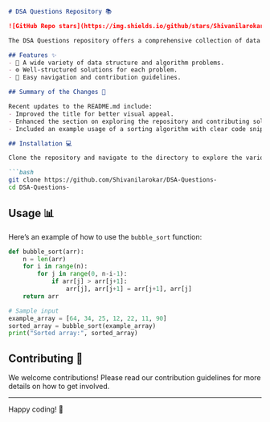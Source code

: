 ```markdown
# DSA Questions Repository 📚

![GitHub Repo stars](https://img.shields.io/github/stars/Shivanilarokar/DSA-Questions-) ![GitHub forks](https://img.shields.io/github/forks/Shivanilarokar/DSA-Questions-) ![GitHub issues](https://img.shields.io/github/issues/Shivanilarokar/DSA-Questions-)

The DSA Questions repository offers a comprehensive collection of data structure and algorithm problems for learners and developers alike. 

## Features ✨
- 📖 A wide variety of data structure and algorithm problems.
- ⚙️ Well-structured solutions for each problem.
- 📑 Easy navigation and contribution guidelines.

## Summary of the Changes 🔄

Recent updates to the README.md include:
- Improved the title for better visual appeal.
- Enhanced the section on exploring the repository and contributing solutions.
- Included an example usage of a sorting algorithm with clear code snippets.

## Installation 💻

Clone the repository and navigate to the directory to explore the various DSA problems available. You can run the solutions in a Python environment.

```bash
git clone https://github.com/Shivanilarokar/DSA-Questions-
cd DSA-Questions-
```

## Usage 📊

Here’s an example of how to use the `bubble_sort` function:

```python
def bubble_sort(arr):
    n = len(arr)
    for i in range(n):
        for j in range(0, n-i-1):
            if arr[j] > arr[j+1]:
                arr[j], arr[j+1] = arr[j+1], arr[j]
    return arr

# Sample input
example_array = [64, 34, 25, 12, 22, 11, 90]
sorted_array = bubble_sort(example_array)
print("Sorted array:", sorted_array)
```

## Contributing 🤝

We welcome contributions! Please read our contribution guidelines for more details on how to get involved.

---

Happy coding! 🎉
```